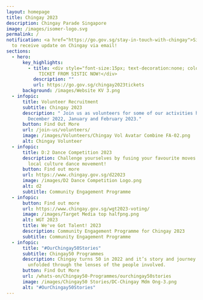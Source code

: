 ```yaml
---
layout: homepage
title: Chingay 2023
description: Chingay Parade Singapore
image: /images/isomer-logo.svg
permalink: /
notification: <a href="https://go.gov.sg/stay-in-touch-with-chingay">Sign Up</a>
  to receive update on Chingay via email!
sections:
  - hero:
      key_highlights:
        - title: <div style="font-size:15px; text-decoration:none; color:white;">GET YOUR
            TICKET FROM SISTIC NOW!</div>
          description: ""
          url: https://go.gov.sg/chingay2023tickets
      background: /images/Website KV 3.png
  - infopic:
      title: Volunteer Recruitment
      subtitle: Chingay 2023
      description: " Join us as volunteers for some of our activities happening in
        December 2022, January and February 2023."
      button: Find Out More
      url: /join-us/volunteers/
      image: /images/Volunteers/Chingay Vol Avatar Combine FA-02.png
      alt: Chingay Volunteer
  - infopic:
      title: D:2 Dance Competition 2023
      description: Challenge yourselves by fusing your favourite moves with one of our
        local culture dance movement!
      button: Find out more
      url: https://www.chingay.gov.sg/d22023
      image: /images/D2 Dance Competition Logo.png
      alt: d2
      subtitle: Community Engagement Programme
  - infopic:
      button: Find out more
      url: https://www.chingay.gov.sg/wgt2023-voting/
      image: /images/Target Media top halfpng.png
      alt: WGT 2023
      title: We've Got Talent! 2023
      description: Community Engagement Programme for Chingay 2023
      subtitle: Community Engagement Programme
  - infopic:
      title: "#OurChingay50Stories"
      subtitle: Chingay50 Programmes
      description: Chingay turns 50 in 2022 and it’s story and journey will be
        unfolded through the lenses of the people involved.
      button: Find Out More
      url: /whats-on/Chingay50-Programmes/ourchingay50stories
      image: /images/Chingay50 Stories/DC-Chingay Mdm Ong-3.png
      alt: "#OurChingay50Stories"
---
```

